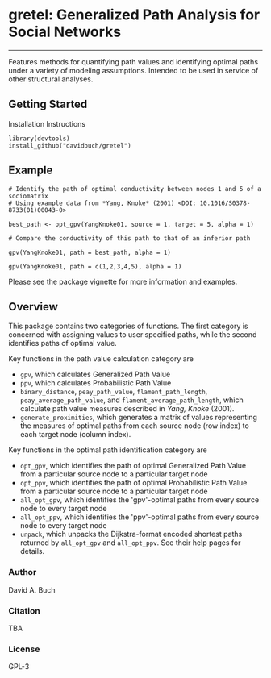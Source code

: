 # gretel: Generalized Path Analysis for Social Networks

----

Features methods for quantifying path values and identifying optimal paths under a 
variety of modeling assumptions. Intended to be used in service of other structural 
analyses.

## Getting Started

Installation Instructions
```
library(devtools)
install_github("davidbuch/gretel")
```
## Example

```
# Identify the path of optimal conductivity between nodes 1 and 5 of a sociomatrix
# Using example data from *Yang, Knoke* (2001) <DOI: 10.1016/S0378-8733(01)00043-0>

best_path <- opt_gpv(YangKnoke01, source = 1, target = 5, alpha = 1)

# Compare the conductivity of this path to that of an inferior path

gpv(YangKnoke01, path = best_path, alpha = 1)

gpv(YangKnoke01, path = c(1,2,3,4,5), alpha = 1)

```
Please see the package vignette for more information and examples.

## Overview

This package contains two categories of functions. The first category is concerned
with assigning values to user specified paths, while the second identifies
paths of optimal value.

Key functions in the path value calculation category are

* ```gpv```, which calculates Generalized Path Value
* ```ppv```, which calculates Probabilistic Path Value
* ```binary_distance```, ```peay_path_value```, ```flament_path_length```,
  ```peay_average_path_value```, and ```flament_average_path_length```, which
  calculate path value measures described in *Yang, Knoke* (2001).
* ```generate_proximities```, which generates a matrix of values representing the
  measures of optimal paths from each source node (row index) to each target node
  (column index).

Key functions in the optimal path identification category are

* ```opt_gpv```, which identifies the path of optimal Generalized Path Value from
  a particular source node to a particular target node
* ```opt_ppv```, which identifies the path of optimal Probabilistic Path Value from
  a particular source node to a particular target node
* ```all_opt_gpv```, which identifies the 'gpv'-optimal paths from every source node
  to every target node
* ```all_opt_ppv```, which identifies the 'ppv'-optimal paths from every source node
  to every target node
* ```unpack```, which unpacks the Dijkstra-format encoded shortest paths returned by
  ```all_opt_gpv``` and ```all_opt_ppv```. See their help pages for details.


### Author

David A. Buch

### Citation

TBA

### License

GPL-3